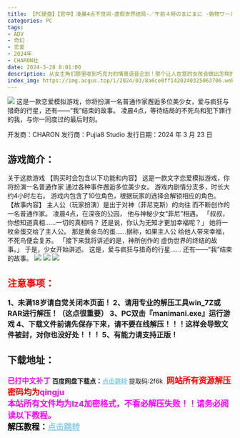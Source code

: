 ```yaml
---
title: 【PC硬盘】【官中】凌晨4点不觉间-虚假世界结局-／午前４時のまにまに -偽物ワールズエンド-
categories: PC
tags:
- ADV
- 奇幻
- 恋爱
- 2024年
- CHARON社
date: 2024-3-28 8:01:00
description: 从女主角们那里收到巧克力的情景语音企划！那个让人在意的女孩会做出怎样的巧克力呢！？游玩时间约为10分钟，可以轻松畅玩这个短篇作品！！通过玩这个作品，至少可以得到3块“本命”巧克力！！即使没有玩过该系列作品，也可以享受到情人节的氛围！！
index_img: https://img.acgus.top/i/2024/03/8a6ce0ff1420240325063706.webp
---
```

![](https://img.acgus.top/i/2024/03/8a6ce0ff1420240325063706.webp)
这是一款恋爱模拟游戏，你将扮演一名普通作家邂逅多位美少女，爱与疯狂与猎奇的行星，还有——“我”结束的故事。 凌晨4点，等待结局的不死鸟和犯下罪行的我，与你一同度过的最后时刻。

开发商：CHARON
发行商：Pujia8 Studio
发行日期：2024 年 3 月 23 日

## 游戏简介：
关于这款游戏
【购买时会包含以下功能和内容】
这是一款文字恋爱模拟游戏，你将扮演一名普通作家
通过各种事件邂逅多位美少女。
游戏内剧情分支多，时长大约4小时左右。
游戏内包含了10位角色，根据玩家的选择会解锁相应的角色。
【故事内容】
主人公（玩家扮演）是出于对神（菲尼克斯）的向往
而不断创作的一名普通作家。
凌晨4点，在深夜的公园，
他与神秘少女“菲尼”相遇。
「叔叔，你想知道真相……一切的真相吗？
还是说，你认为无知才更加幸福呢？」
她将一枚金蛋交给了主人公。
那是黄金鸟的蛋……据称，如果主人公
给他人带来幸福，不死鸟便会复苏。
「接下来我将讲述的是，神所创作的
虚伪世界的终结的故事。」
于是，少女开始讲述。
这是，爱与疯狂与猎奇的行星……
还有——“我”结束的故事。
![](https://img.acgus.top/i/2024/03/aff89ff33220240325063713.webp)
![](https://img.acgus.top/i/2024/03/cc3b46488d20240325063710.webp)
![](https://img.acgus.top/i/2024/03/89463ad89420240325063708.webp)






## <font color=#FF0000 >注意事项：</font>
<font size=3><b>1、未满18岁请自觉关闭本页面！
2、请用专业的解压工具win_7Z或RAR进行解压！（这点很重要）
3、PC双击『manimani.exe』运行游戏
4、下载文件前请先保存下来，请不要在线解压！！！这样会导致文件被封，对你也没好处！！！
5、有能力请支持正版！</b></font>

## 下载地址：
<font color=#FF00FF size=3><b>已打中文补丁</b></font>
<b>百度网盘下载点：</b><a href="https://pan.baidu.com/s/1eEGK3NyG3lpPfhH9C8_jeA?pwd=2f6k" style="color: #87CEEB;"><b>点击跳转</b></a> 提取码:2f6k
<a style="padding: 0" href="https://post.qingju.org/AD/"><img style="max-width:100%" src="https://img.acgus.top/i/2024/07/478f689b8021d8d499ab43d21acf137a.gif" alt=""></a>
<b><font color=#FF0000 size=4>网站所有资源解压密码均为</b></font><b><font color=#FF00FF size=4>qingju</font><font color=#FF0000 ></font></b><br><b><font color=#FF00FF size=4>本站所有文件均为lz4加密格式，不看必解压失败！！请务必阅读以下教程。</b></font><br><b><font color=#000 size=4>解压教程：</b><a href="https://post.qingju.org/tutorial/000/" style="color: #87CEEB;"><b>点击跳转</b></a>
